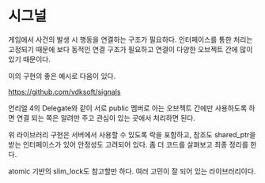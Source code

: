 # 시그널

게임에서 사건의 발생 시 행동을 연결하는 구조가 필요하다. 인터페이스를 통한 처리는 고정되기 때문에 보다 동적인 연결 구조가 필요하고 연결이 다양한 오브젝트 간에 많이 있기 때문이다.

이의 구현의 좋은 예시로 다음이 있다. 

https://github.com/vdksoft/signals

언리얼 4의 Delegate와 같이 서로 public 멤버로 아는 오브젝트 간에만 사용하도록 하면 연결 되는 쪽은 알려만 주고 관심이 있는 곳에서 처리하면 된다. 

위 라이브러리 구현은 서버에서 사용할 수 있도록 락을 포함하고, 참조도 shared_ptr을 받는 인터페이스가 있어 안정성도 고려되어 있다. 좀 더 코드를 살펴보고 최종 정리를 한다. 

atomic 기반의 slim_lock도 참고할만 하다.  여러 고민이 잘 되어 있는 라이브러리이다. 



